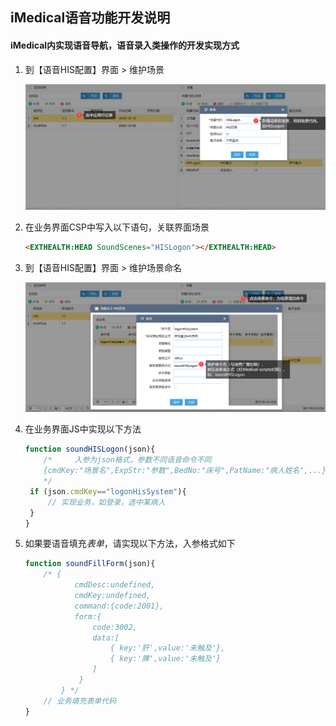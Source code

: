 ## iMedical语音功能开发说明

#### iMedical内实现语音导航，语音录入类操作的开发实现方式

1. 到【语音HIS配置】界面 > 维护场景

   ![alt 场景维护](sound_scense.png)

2. 在业务界面CSP中写入以下语句，关联界面场景

   ```html
   <EXTHEALTH:HEAD SoundScenes="HISLogon"></EXTHEALTH:HEAD>
   ```

3. 到【语音HIS配置】界面 > 维护场景命名

   ![alt 场景命名维护](sound_scense_cmd.png)

4. 在业务界面JS中实现以下方法

   ```js
   function soundHISLogon(json){  
       /*     入参为json格式，参数不同语音命令不同
       {cmdKey:"场景名",ExpStr:"参数",BedNo:"床号",PatName:"病人姓名",...}
       */
   	if (json.cmdKey=="logonHisSystem"){
   		// 实现业务，如登录，选中某病人
   	}
   }
   ```
5. 如果要语音填充*表单*，请实现以下方法，入参格式如下
   
   ```javascript
   function soundFillForm(json){
       /* {
              cmdDesc:undefined,
              cmdKey:undefined,
              command:{code:2001},
              form:{
                  code:3002,
                  data:[
                      { key:'肝',value:'未触及'},
                      { key:'脾',value:'未触及'}
                  ]
               }
           } */
       // 业务填充表单代码
   }
   ```
   
      